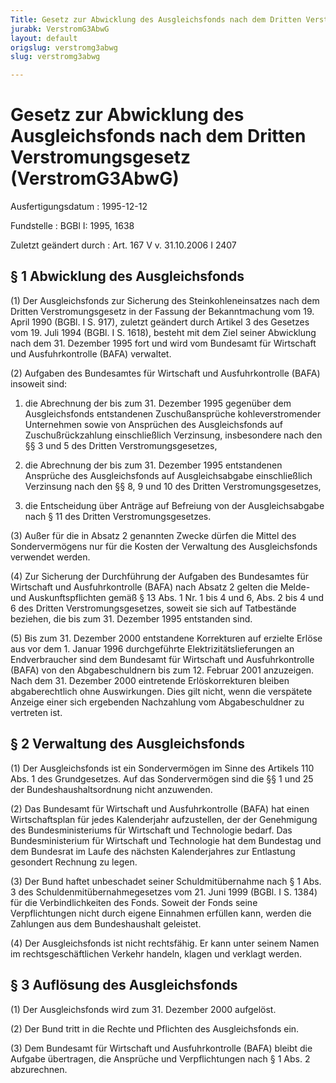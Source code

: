 ```yaml
---
Title: Gesetz zur Abwicklung des Ausgleichsfonds nach dem Dritten Verstromungsgesetz
jurabk: VerstromG3AbwG
layout: default
origslug: verstromg3abwg
slug: verstromg3abwg

---
```


# Gesetz zur Abwicklung des Ausgleichsfonds nach dem Dritten Verstromungsgesetz (VerstromG3AbwG)

Ausfertigungsdatum
:   1995-12-12

Fundstelle
:   BGBl I: 1995, 1638

Zuletzt geändert durch
:   Art. 167 V v. 31.10.2006 I 2407

## § 1 Abwicklung des Ausgleichsfonds

(1) Der Ausgleichsfonds zur Sicherung des Steinkohleneinsatzes nach
dem Dritten Verstromungsgesetz in der Fassung der Bekanntmachung vom
19\. April 1990 (BGBl. I S. 917), zuletzt geändert durch Artikel 3 des
Gesetzes vom 19. Juli 1994 (BGBl. I S. 1618), besteht mit dem Ziel
seiner Abwicklung nach dem 31. Dezember 1995 fort und wird vom
Bundesamt für Wirtschaft und Ausfuhrkontrolle (BAFA) verwaltet.

(2) Aufgaben des Bundesamtes für Wirtschaft und Ausfuhrkontrolle
(BAFA) insoweit sind:

1.  die Abrechnung der bis zum 31. Dezember 1995 gegenüber dem
    Ausgleichsfonds entstandenen Zuschußansprüche kohleverstromender
    Unternehmen sowie von Ansprüchen des Ausgleichsfonds auf
    Zuschußrückzahlung einschließlich Verzinsung, insbesondere nach den §§
    3 und 5 des Dritten Verstromungsgesetzes,


2.  die Abrechnung der bis zum 31. Dezember 1995 entstandenen Ansprüche
    des Ausgleichsfonds auf Ausgleichsabgabe einschließlich Verzinsung
    nach den §§ 8, 9 und 10 des Dritten Verstromungsgesetzes,


3.  die Entscheidung über Anträge auf Befreiung von der Ausgleichsabgabe
    nach § 11 des Dritten Verstromungsgesetzes.




(3) Außer für die in Absatz 2 genannten Zwecke dürfen die Mittel des
Sondervermögens nur für die Kosten der Verwaltung des Ausgleichsfonds
verwendet werden.

(4) Zur Sicherung der Durchführung der Aufgaben des Bundesamtes für
Wirtschaft und Ausfuhrkontrolle (BAFA) nach Absatz 2 gelten die Melde-
und Auskunftspflichten gemäß § 13 Abs. 1 Nr. 1 bis 4 und 6, Abs. 2 bis
4 und 6 des Dritten Verstromungsgesetzes, soweit sie sich auf
Tatbestände beziehen, die bis zum 31. Dezember 1995 entstanden sind.

(5) Bis zum 31. Dezember 2000 entstandene Korrekturen auf erzielte
Erlöse aus vor dem 1. Januar 1996 durchgeführte
Elektrizitätslieferungen an Endverbraucher sind dem Bundesamt für
Wirtschaft und Ausfuhrkontrolle (BAFA) von den Abgabeschuldnern bis
zum 12. Februar 2001 anzuzeigen. Nach dem 31. Dezember 2000
eintretende Erlöskorrekturen bleiben abgaberechtlich ohne
Auswirkungen. Dies gilt nicht, wenn die verspätete Anzeige einer sich
ergebenden Nachzahlung vom Abgabeschuldner zu vertreten ist.

## § 2 Verwaltung des Ausgleichsfonds

(1) Der Ausgleichsfonds ist ein Sondervermögen im Sinne des Artikels
110 Abs. 1 des Grundgesetzes. Auf das Sondervermögen sind die §§ 1 und
25 der Bundeshaushaltsordnung nicht anzuwenden.

(2) Das Bundesamt für Wirtschaft und Ausfuhrkontrolle (BAFA) hat einen
Wirtschaftsplan für jedes Kalenderjahr aufzustellen, der der
Genehmigung des Bundesministeriums für Wirtschaft und Technologie
bedarf. Das Bundesministerium für Wirtschaft und Technologie hat dem
Bundestag und dem Bundesrat im Laufe des nächsten Kalenderjahres zur
Entlastung gesondert Rechnung zu legen.

(3) Der Bund haftet unbeschadet seiner Schuldmitübernahme nach § 1
Abs. 3 des Schuldenmitübernahmegesetzes vom 21. Juni 1999 (BGBl. I S.
1384) für die Verbindlichkeiten des Fonds. Soweit der Fonds seine
Verpflichtungen nicht durch eigene Einnahmen erfüllen kann, werden die
Zahlungen aus dem Bundeshaushalt geleistet.

(4) Der Ausgleichsfonds ist nicht rechtsfähig. Er kann unter seinem
Namen im rechtsgeschäftlichen Verkehr handeln, klagen und verklagt
werden.

## § 3 Auflösung des Ausgleichsfonds

(1) Der Ausgleichsfonds wird zum 31. Dezember 2000 aufgelöst.

(2) Der Bund tritt in die Rechte und Pflichten des Ausgleichsfonds
ein.

(3) Dem Bundesamt für Wirtschaft und Ausfuhrkontrolle (BAFA) bleibt
die Aufgabe übertragen, die Ansprüche und Verpflichtungen nach § 1
Abs. 2 abzurechnen.

